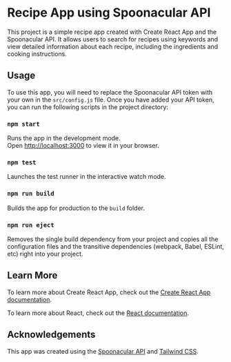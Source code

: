 # Recipe App using Spoonacular API

This project is a simple recipe app created with Create React App and the Spoonacular API. It allows users to search for recipes using keywords and view detailed information about each recipe, including the ingredients and cooking instructions.

## Usage

To use this app, you will need to replace the Spoonacular API token with your own in the `src/config.js` file. Once you have added your API token, you can run the following scripts in the project directory:

### `npm start`

Runs the app in the development mode.\
Open [http://localhost:3000](http://localhost:3000) to view it in your browser.

### `npm test`

Launches the test runner in the interactive watch mode.

### `npm run build`

Builds the app for production to the `build` folder.

### `npm run eject`

Removes the single build dependency from your project and copies all the configuration files and the transitive dependencies (webpack, Babel, ESLint, etc) right into your project.

## Learn More

To learn more about Create React App, check out the [Create React App documentation](https://facebook.github.io/create-react-app/docs/getting-started).

To learn more about React, check out the [React documentation](https://reactjs.org/).

## Acknowledgements

This app was created using the [Spoonacular API](https://spoonacular.com/food-api) and [Tailwind CSS](https://tailwindcss.com/).
